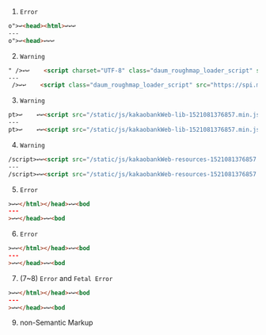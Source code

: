 1. `Error`  
```html
o">↩<head><html>↩↩↩ 
---
o">↩<head>↩↩↩
```

2. `Warning`
```html
" />↩↩    <script charset="UTF-8" class="daum_roughmap_loader_script" src="https://spi.maps.daum.net/imap/map_js_init/roughmapLoader.js"></script>
---
 />↩↩    <script class="daum_roughmap_loader_script" src="https://spi.maps.daum.net/imap/map_js_init/roughmapLoader.js"></script>
```

3. `Warning`
```html
pt>↩    ↩↩<script src="/static/js/kakaobankWeb-lib-1521081376857.min.js" type="text/javascript"></script>
---
pt>↩    ↩↩<script src="/static/js/kakaobankWeb-lib-1521081376857.min.js"></script>
```

4. `Warning`
```html
/script>↩↩<script src="/static/js/kakaobankWeb-resources-1521081376857.min.js" type="text/javascript"></script>
---
/script>↩↩<script src="/static/js/kakaobankWeb-resources-1521081376857.min.js"></script>
```

5. `Error`
```html
>↩↩</html></head>↩↩<bod
---
>↩↩</head>↩↩<bod
```

6. `Error`
```html
>↩↩</html></head>↩↩<bod
---
>↩↩</head>↩↩<bod
```

7. (7~8) `Error` and `Fetal Error`
```html
>↩↩</html></head>↩↩<bod
---
>↩↩</head>↩↩<bod
```

9. non-Semantic Markup